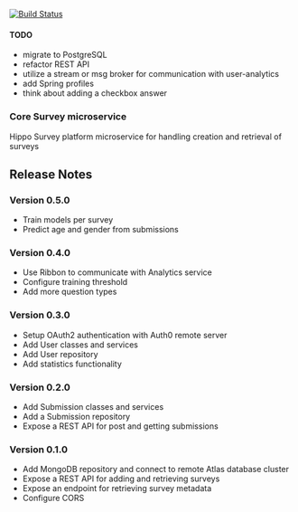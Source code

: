 [![Build Status](https://travis-ci.com/boyski33/core-survey.svg?branch=master)](https://travis-ci.com/boyski33/core-survey)

#### TODO
* migrate to PostgreSQL
* refactor REST API
* utilize a stream or msg broker for communication with user-analytics
* add Spring profiles
* think about adding a checkbox answer

### Core Survey microservice
Hippo Survey platform microservice for handling creation and retrieval of surveys

## Release Notes

### Version 0.5.0
* Train models per survey
* Predict age and gender from submissions

### Version 0.4.0
* Use Ribbon to communicate with Analytics service
* Configure training threshold
* Add more question types

### Version 0.3.0
* Setup OAuth2 authentication with Auth0 remote server
* Add User classes and services
* Add User repository
* Add statistics functionality

### Version 0.2.0
* Add Submission classes and services
* Add a Submission repository
* Expose a REST API for post and getting submissions

### Version 0.1.0
* Add MongoDB repository and connect to remote Atlas database cluster
* Expose a REST API for adding and retrieving surveys
* Expose an endpoint for retrieving survey metadata
* Configure CORS
